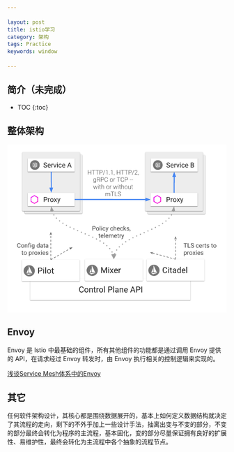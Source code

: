 ```yaml
---

layout: post
title: istio学习
category: 架构
tags: Practice
keywords: window

---
```


## 简介（未完成）

* TOC
{:toc}


## 整体架构

![](/public/upload/practice/istio.png)

## Envoy

Envoy 是 Istio 中最基础的组件，所有其他组件的功能都是通过调用 Envoy 提供的 API，在请求经过 Envoy 转发时，由 Envoy 执行相关的控制逻辑来实现的。

[浅谈Service Mesh体系中的Envoy](https://yq.aliyun.com/articles/606655)


## 其它

任何软件架构设计，其核心都是围绕数据展开的，基本上如何定义数据结构就决定了其流程的走向，剩下的不外乎加上一些设计手法，抽离出变与不变的部分，不变的部分最终会转化为程序的主流程，基本固化，变的部分尽量保证拥有良好的扩展性、易维护性，最终会转化为主流程中各个抽象的流程节点。

